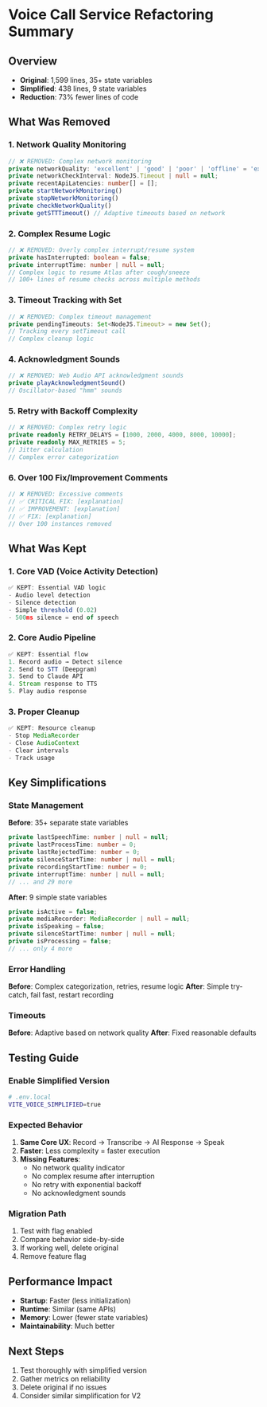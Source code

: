 # Voice Call Service Refactoring Summary

## Overview
- **Original**: 1,599 lines, 35+ state variables
- **Simplified**: 438 lines, 9 state variables  
- **Reduction**: 73% fewer lines of code

## What Was Removed

### 1. Network Quality Monitoring
```typescript
// ❌ REMOVED: Complex network monitoring
private networkQuality: 'excellent' | 'good' | 'poor' | 'offline' = 'excellent';
private networkCheckInterval: NodeJS.Timeout | null = null;
private recentApiLatencies: number[] = [];
private startNetworkMonitoring()
private stopNetworkMonitoring()
private checkNetworkQuality()
private getSTTTimeout() // Adaptive timeouts based on network
```

### 2. Complex Resume Logic
```typescript
// ❌ REMOVED: Overly complex interrupt/resume system
private hasInterrupted: boolean = false;
private interruptTime: number | null = null;
// Complex logic to resume Atlas after cough/sneeze
// 100+ lines of resume checks across multiple methods
```

### 3. Timeout Tracking with Set
```typescript
// ❌ REMOVED: Complex timeout management
private pendingTimeouts: Set<NodeJS.Timeout> = new Set();
// Tracking every setTimeout call
// Complex cleanup logic
```

### 4. Acknowledgment Sounds
```typescript
// ❌ REMOVED: Web Audio API acknowledgment sounds
private playAcknowledgmentSound()
// Oscillator-based "hmm" sounds
```

### 5. Retry with Backoff Complexity
```typescript
// ❌ REMOVED: Complex retry logic
private readonly RETRY_DELAYS = [1000, 2000, 4000, 8000, 10000];
private readonly MAX_RETRIES = 5;
// Jitter calculation
// Complex error categorization
```

### 6. Over 100 Fix/Improvement Comments
```typescript
// ❌ REMOVED: Excessive comments
// ✅ CRITICAL FIX: [explanation]
// ✅ IMPROVEMENT: [explanation]
// ✅ FIX: [explanation]
// Over 100 instances removed
```

## What Was Kept

### 1. Core VAD (Voice Activity Detection)
```typescript
✅ KEPT: Essential VAD logic
- Audio level detection
- Silence detection
- Simple threshold (0.02)
- 500ms silence = end of speech
```

### 2. Core Audio Pipeline
```typescript
✅ KEPT: Essential flow
1. Record audio → Detect silence
2. Send to STT (Deepgram)
3. Send to Claude API
4. Stream response to TTS
5. Play audio response
```

### 3. Proper Cleanup
```typescript
✅ KEPT: Resource cleanup
- Stop MediaRecorder
- Close AudioContext
- Clear intervals
- Track usage
```

## Key Simplifications

### State Management
**Before**: 35+ separate state variables
```typescript
private lastSpeechTime: number | null = null;
private lastProcessTime: number = 0;
private lastRejectedTime: number = 0;
private silenceStartTime: number | null = null;
private recordingStartTime: number = 0;
private interruptTime: number | null = null;
// ... and 29 more
```

**After**: 9 simple state variables
```typescript
private isActive = false;
private mediaRecorder: MediaRecorder | null = null;
private isSpeaking = false;
private silenceStartTime: number | null = null;
private isProcessing = false;
// ... only 4 more
```

### Error Handling
**Before**: Complex categorization, retries, resume logic
**After**: Simple try-catch, fail fast, restart recording

### Timeouts
**Before**: Adaptive based on network quality
**After**: Fixed reasonable defaults

## Testing Guide

### Enable Simplified Version
```bash
# .env.local
VITE_VOICE_SIMPLIFIED=true
```

### Expected Behavior
1. **Same Core UX**: Record → Transcribe → AI Response → Speak
2. **Faster**: Less complexity = faster execution
3. **Missing Features**:
   - No network quality indicator
   - No complex resume after interruption
   - No retry with exponential backoff
   - No acknowledgment sounds

### Migration Path
1. Test with flag enabled
2. Compare behavior side-by-side
3. If working well, delete original
4. Remove feature flag

## Performance Impact
- **Startup**: Faster (less initialization)
- **Runtime**: Similar (same APIs)
- **Memory**: Lower (fewer state variables)
- **Maintainability**: Much better

## Next Steps
1. Test thoroughly with simplified version
2. Gather metrics on reliability
3. Delete original if no issues
4. Consider similar simplification for V2
